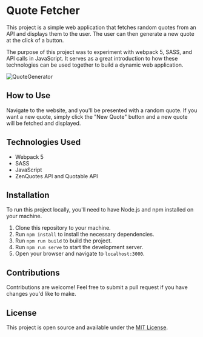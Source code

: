 
# Quote Fetcher

This project is a simple web application that fetches random quotes from an API and displays them to the user. The user can then generate a new quote at the click of a button.

The purpose of this project was to experiment with webpack 5, SASS, and API calls in JavaScript. It serves as a great introduction to how these technologies can be used together to build a dynamic web application.

![QuoteGenerator](https://github.com/Ahmed-Amine-Hlel/Quote-Fetcher/assets/92888955/79603601-f95a-4654-a2b1-bff499a2a3fe)


## How to Use

Navigate to the website, and you'll be presented with a random quote. If you want a new quote, simply click the "New Quote" button and a new quote will be fetched and displayed.

## Technologies Used

- Webpack 5
- SASS
- JavaScript
- ZenQuotes API and Quotable API

## Installation

To run this project locally, you'll need to have Node.js and npm installed on your machine.

1. Clone this repository to your machine.
2. Run `npm install` to install the necessary dependencies.
3. Run `npm run build` to build the project.
4. Run `npm run serve` to start the development server.
5. Open your browser and navigate to `localhost:3000`.

## Contributions

Contributions are welcome! Feel free to submit a pull request if you have changes you'd like to make.

## License

This project is open source and available under the [MIT License](LICENSE).
